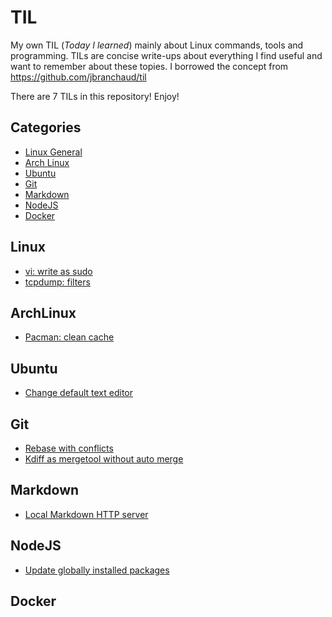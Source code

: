 # TIL

My own TIL (*Today I learned*) mainly about Linux commands, tools and programming. TILs are concise write-ups about everything I find useful and want to remember about these topies. I borrowed the concept from https://github.com/jbranchaud/til 

There are 7 TILs in this repository! Enjoy! 

## Categories

* [Linux General](#linux)
* [Arch Linux](#archlinux)
* [Ubuntu](#ubuntu)
* [Git](#git)
* [Markdown](#markdown)
* [NodeJS](#nodejs)
* [Docker](#docker)

## Linux

* [vi: write as sudo](linux/vi-write-sudo.md)
* [tcpdump: filters](linux/tcpdump-filters.md)

## ArchLinux

* [Pacman: clean cache](archlinux/pacman-clean-cache.md)

## Ubuntu

* [Change default text editor](ubuntu/change-default-text-editor.md)

## Git

* [Rebase with conflicts](git/rebase-with-conflicts.md)
* [Kdiff as mergetool without auto merge](git/kdiff-as-mergetool.md)

## Markdown

* [Local Markdown HTTP server](markdown/local-markdown-http-server.md)

## NodeJS

 * [Update globally installed packages](nodejs/update-globally-installed-packages.md)

## Docker